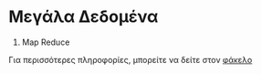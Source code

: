 # Μεγάλα Δεδομένα

1. Map Reduce

Για περισσότερες πληροφορίες, μπορείτε να δείτε στον [φάκελο](mapreduce)  
